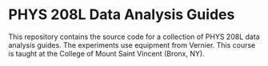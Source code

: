 # PHYS 208L Data Analysis Guides

This repository contains the source code for a collection of PHYS 208L data analysis guides. The experiments use equipment from Vernier. This course is taught at the College of Mount Saint Vincent (Bronx, NY).